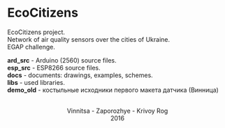 # EcoCitizens
EcoCitizens project.<br>
Network of air quality sensors over the cities of Ukraine.<br>
EGAP challenge.

<b>ard_src</b> - Arduino (2560) source files.<br>
<b>esp_src</b> - ESP8266 source files.<br>
<b>docs</b> - documents: drawings, examples, schemes.<br>
<b>libs</b> - used libraries.<br>
<b>demo_old</b> - костыльные исходники первого макета датчика (Винница)<br>
<br>
<center>Vinnitsa - Zaporozhye - Krivoy Rog<br>
2016</center>
